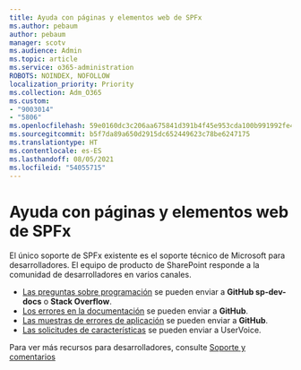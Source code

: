```yaml
---
title: Ayuda con páginas y elementos web de SPFx
ms.author: pebaum
author: pebaum
manager: scotv
ms.audience: Admin
ms.topic: article
ms.service: o365-administration
ROBOTS: NOINDEX, NOFOLLOW
localization_priority: Priority
ms.collection: Adm_O365
ms.custom:
- "9003014"
- "5806"
ms.openlocfilehash: 59e0160dc3c206aa675841d391b4f45e953cda100b991992fe4668d697c9e069
ms.sourcegitcommit: b5f7da89a650d2915dc652449623c78be6247175
ms.translationtype: HT
ms.contentlocale: es-ES
ms.lasthandoff: 08/05/2021
ms.locfileid: "54055715"
---
```

# <a name="help-with-spfx-pages-and-web-parts"></a>Ayuda con páginas y elementos web de SPFx

El único soporte de SPFx existente es el soporte técnico de Microsoft para desarrolladores. El equipo de producto de SharePoint responde a la comunidad de desarrolladores en varios canales.

- [Las preguntas sobre programación](https://docs.microsoft.com/sharepoint/dev/support-feedback#programming-questions) se pueden enviar a **GitHub sp-dev-docs** o **Stack Overflow**.
- [Los errores en la documentación](https://docs.microsoft.com/sharepoint/dev/support-feedback#documentation-bugs) se pueden enviar a **GitHub**.
- [Las muestras de errores de aplicación](https://docs.microsoft.com/sharepoint/dev/support-feedback#sample-application-bugs) se pueden enviar a **GitHub**.
- [Las solicitudes de características](https://docs.microsoft.com/sharepoint/dev/support-feedback#feature-requests) se pueden enviar a UserVoice.

Para ver más recursos para desarrolladores, consulte [Soporte y comentarios](https://docs.microsoft.com/sharepoint/dev/support-feedback)